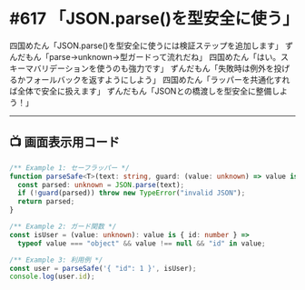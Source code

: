 # #617 「JSON.parse()を型安全に使う」

四国めたん「JSON.parse()を型安全に使うには検証ステップを追加します」
ずんだもん「parse→unknown→型ガードって流れだね」
四国めたん「はい。スキーマバリデーションを使うのも強力です」
ずんだもん「失敗時は例外を投げるかフォールバックを返すようにしよう」
四国めたん「ラッパーを共通化すれば全体で安全に扱えます」
ずんだもん「JSONとの橋渡しを型安全に整備しよう！」

---

## 📺 画面表示用コード

```typescript
/** Example 1: セーフラッパー */
function parseSafe<T>(text: string, guard: (value: unknown) => value is T): T {
  const parsed: unknown = JSON.parse(text);
  if (!guard(parsed)) throw new TypeError("invalid JSON");
  return parsed;
}

/** Example 2: ガード関数 */
const isUser = (value: unknown): value is { id: number } =>
  typeof value === "object" && value !== null && "id" in value;

/** Example 3: 利用例 */
const user = parseSafe('{ "id": 1 }', isUser);
console.log(user.id);
```
